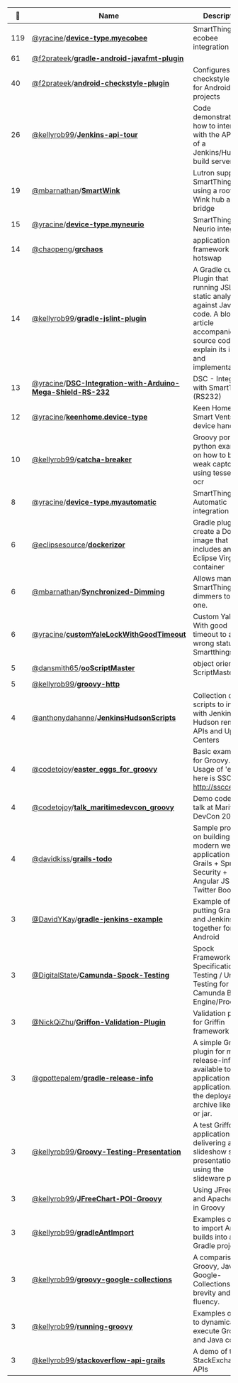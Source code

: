 |:star2: | Name | Description | 🌍|
|---|---|---|---|
|119|[@yracine](https://github.com/yracine)/[**device-type.myecobee**](https://github.com/yracine/device-type.myecobee)|SmartThings-ecobee integration||
|61|[@f2prateek](https://github.com/f2prateek)/[**gradle-android-javafmt-plugin**](https://github.com/f2prateek/gradle-android-javafmt-plugin)|||
|40|[@f2prateek](https://github.com/f2prateek)/[**android-checkstyle-plugin**](https://github.com/f2prateek/android-checkstyle-plugin)|Configures the checkstyle plugin for Android projects||
|26|[@kellyrob99](https://github.com/kellyrob99)/[**Jenkins-api-tour**](https://github.com/kellyrob99/Jenkins-api-tour)|Code demonstrating how to interact with the API layer of a Jenkins/Hudson build server.|[:arrow_upper_right:](http://www.kellyrob99.com/blog/2011/03/27/hooking-into-the-jenkinshudson-api/)|
|19|[@mbarnathan](https://github.com/mbarnathan)/[**SmartWink**](https://github.com/mbarnathan/SmartWink)|Lutron support in SmartThings using a rooted Wink hub as a bridge||
|15|[@yracine](https://github.com/yracine)/[**device-type.myneurio**](https://github.com/yracine/device-type.myneurio)|SmartThings-Neurio integration||
|14|[@chaopeng](https://github.com/chaopeng)/[**grchaos**](https://github.com/chaopeng/grchaos)|application framework for hotswap||
|14|[@kellyrob99](https://github.com/kellyrob99)/[**gradle-jslint-plugin**](https://github.com/kellyrob99/gradle-jslint-plugin)|A Gradle custom Plugin that allows running JSLint static analysis against JavaScipt code. A blog article accompanies this source code to explain its intent and implementation.|[:arrow_upper_right:](http://www.kellyrob99.com/blog/2011/04/03/a-groovygradle-jslint-plugin/)|
|13|[@yracine](https://github.com/yracine)/[**DSC-Integration-with-Arduino-Mega-Shield-RS-232**](https://github.com/yracine/DSC-Integration-with-Arduino-Mega-Shield-RS-232)|DSC - Integration with SmartThings (RS232)||
|12|[@yracine](https://github.com/yracine)/[**keenhome.device-type**](https://github.com/yracine/keenhome.device-type)|Keen Home Smart Vents - device handler||
|10|[@kellyrob99](https://github.com/kellyrob99)/[**catcha-breaker**](https://github.com/kellyrob99/catcha-breaker)|Groovy port of a python example on how to break weak captcha using tesseract-ocr|[:arrow_upper_right:](http://www.kellyrob99.com/blog/2010/03/14/breaking-weak-captcha-in-slightly-more-than-26-lines-of-groovy-code/)|
|8|[@yracine](https://github.com/yracine)/[**device-type.myautomatic**](https://github.com/yracine/device-type.myautomatic)|SmartThings - Automatic integration||
|6|[@eclipsesource](https://github.com/eclipsesource)/[**dockerizor**](https://github.com/eclipsesource/dockerizor)|Gradle plug-in to create a Docker image that includes an Eclipse Virgo container||
|6|[@mbarnathan](https://github.com/mbarnathan)/[**Synchronized-Dimming**](https://github.com/mbarnathan/Synchronized-Dimming)|Allows many SmartThings dimmers to act as one.||
|6|[@yracine](https://github.com/yracine)/[**customYaleLockWithGoodTimeout**](https://github.com/yracine/customYaleLockWithGoodTimeout)|Custom Yale Lock With good timeout to avoid wrong status at Smartthings hub||
|5|[@dansmith65](https://github.com/dansmith65)/[**ooScriptMaster**](https://github.com/dansmith65/ooScriptMaster)|object oriented ScriptMaster|[:arrow_upper_right:](http://dansmith65.github.com/ooScriptMaster/groovydoc/)|
|5|[@kellyrob99](https://github.com/kellyrob99)/[**groovy-http**](https://github.com/kellyrob99/groovy-http)|||
|4|[@anthonydahanne](https://github.com/anthonydahanne)/[**JenkinsHudsonScripts**](https://github.com/anthonydahanne/JenkinsHudsonScripts)|Collection of scripts to interact with Jenkins and Hudson remote APIs and Update Centers||
|4|[@codetojoy](https://github.com/codetojoy)/[**easter_eggs_for_groovy**](https://github.com/codetojoy/easter_eggs_for_groovy)|Basic examples for Groovy. Usage of 'egg' here is SSCCE: http://sscce.org||
|4|[@codetojoy](https://github.com/codetojoy)/[**talk_maritimedevcon_groovy**](https://github.com/codetojoy/talk_maritimedevcon_groovy)|Demo code for talk at Maritime DevCon 2016.||
|4|[@davidkiss](https://github.com/davidkiss)/[**grails-todo**](https://github.com/davidkiss/grails-todo)|Sample project on building a modern web application using Grails + Spring Security + Angular JS + Twitter Bootstrap.||
|3|[@DavidYKay](https://github.com/DavidYKay)/[**gradle-jenkins-example**](https://github.com/DavidYKay/gradle-jenkins-example)|Example of putting Gradle and Jenkins together for Android||
|3|[@DigitalState](https://github.com/DigitalState)/[**Camunda-Spock-Testing**](https://github.com/DigitalState/Camunda-Spock-Testing)|Spock Framework Specification Testing / Unit Testing for Camunda BPM Engine/Processes|[:arrow_upper_right:](https://forum.camunda.org/t/unit-testing-using-spock-framework-for-cucumber-style-testing-shared-engine-unit-testing-dmn-bpmn/5635?u=stephenott)|
|3|[@NickQiZhu](https://github.com/NickQiZhu)/[**Griffon-Validation-Plugin**](https://github.com/NickQiZhu/Griffon-Validation-Plugin)|Validation plugin for Griffin framework|[:arrow_upper_right:](http://griffon.codehaus.org/Validation+Plugin)|
|3|[@gpottepalem](https://github.com/gpottepalem)/[**gradle-release-info**](https://github.com/gpottepalem/gradle-release-info)|A simple Gradle plugin for making release-info available to the application via application.yml in the deployable archive like war or jar.||
|3|[@kellyrob99](https://github.com/kellyrob99)/[**Groovy-Testing-Presentation**](https://github.com/kellyrob99/Groovy-Testing-Presentation)|A test Griffon application for delivering a slideshow style presentation using the slideware plugin|[:arrow_upper_right:](http://www.kellyrob99.com/blog/2010/02/11/a-one-day-griffon-applicationpresentation/)|
|3|[@kellyrob99](https://github.com/kellyrob99)/[**JFreeChart-POI-Groovy**](https://github.com/kellyrob99/JFreeChart-POI-Groovy)|Using JFreeChart and Apache POI in Groovy||
|3|[@kellyrob99](https://github.com/kellyrob99)/[**gradleAntImport**](https://github.com/kellyrob99/gradleAntImport)|Examples of how to import Ant builds into a Gradle project|[:arrow_upper_right:](http://www.kellyrob99.com/blog/2011/09/18/using-gradle-to-bootstrap-your-legacy-ant-builds/)|
|3|[@kellyrob99](https://github.com/kellyrob99)/[**groovy-google-collections**](https://github.com/kellyrob99/groovy-google-collections)|A comparison of Groovy, Java and Google-Collections for brevity and fluency.|[:arrow_upper_right:](http://www.kellyrob99.com/blog/2010/05/15/achieving-groovy-like-fluency-in-java-with-google-collections/)|
|3|[@kellyrob99](https://github.com/kellyrob99)/[**running-groovy**](https://github.com/kellyrob99/running-groovy)|Examples of how to dynamically execute Groovy and Java code.|[:arrow_upper_right:](http://www.kellyrob99.com/blog/2009/11/21/different-flavors-of-embedded-groovy-in-java-apps-or-how-to-make-your-java-groovier/)|
|3|[@kellyrob99](https://github.com/kellyrob99)/[**stackoverflow-api-grails**](https://github.com/kellyrob99/stackoverflow-api-grails)|A demo of the StackExchange APIs|[:arrow_upper_right:](http://www.kellyrob99.com/blog/2010/06/02/a-grails-app-demoing-the-stackexchange-api/)|

